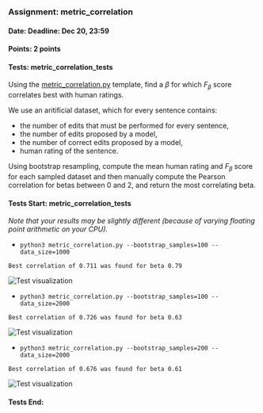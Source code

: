 ### Assignment: metric_correlation 
#### Date: Deadline: Dec 20, 23:59
#### Points: 2 points
#### Tests: metric_correlation_tests

Using the [metric_correlation.py](https://github.com/ufal/npfl129/tree/master/labs/09/metric_correlation.py)
template, find a $\beta$ for which $F_\beta$ score correlates
best with human ratings.

We use an aritificial dataset, which for every sentence contains:
- the number of edits that must be performed for every sentence,
- the number of edits proposed by a model,
- the number of correct edits proposed by a model,
- human rating of the sentence.

Using bootstrap resampling, compute the mean human rating and $F_\beta$ score
for each sampled dataset and then manually compute the Pearson correlation
for betas between 0 and 2, and return the most correlating beta.

#### Tests Start: metric_correlation_tests
_Note that your results may be slightly different (because of varying floating point arithmetic on your CPU)._
- `python3 metric_correlation.py --bootstrap_samples=100 --data_size=1000`
```
Best correlation of 0.711 was found for beta 0.79
```
![Test visualization](//ufal.mff.cuni.cz/~straka/courses/npfl129/2122/tasks/figures/metric_correlation_1.svgz)
- `python3 metric_correlation.py --bootstrap_samples=100 --data_size=2000`
```
Best correlation of 0.726 was found for beta 0.63
```
![Test visualization](//ufal.mff.cuni.cz/~straka/courses/npfl129/2122/tasks/figures/metric_correlation_2.svgz)
- `python3 metric_correlation.py --bootstrap_samples=200 --data_size=2000`
```
Best correlation of 0.676 was found for beta 0.61
```
![Test visualization](//ufal.mff.cuni.cz/~straka/courses/npfl129/2122/tasks/figures/metric_correlation_3.svgz)
#### Tests End:
